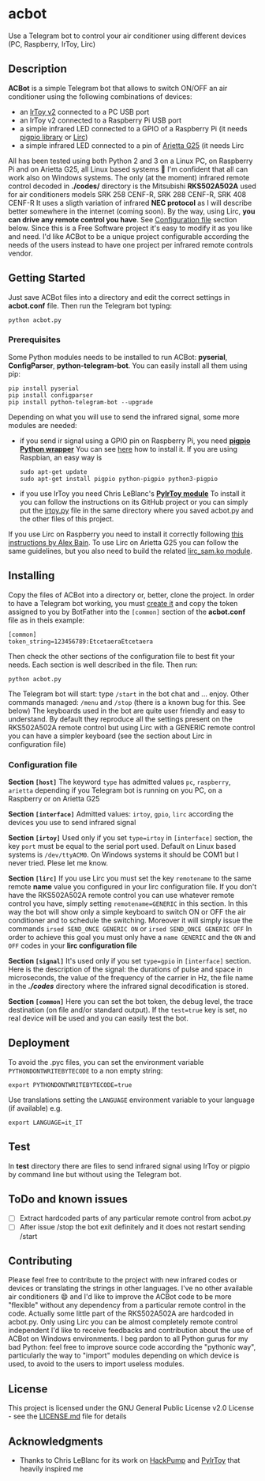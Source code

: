# acbot
Use a Telegram bot to control your air conditioner using different devices (PC, Raspberry, IrToy, Lirc)

## Description
**__ACBot__** is a simple Telegram bot that allows to switch ON/OFF an air conditioner using the following combinations of devices:
* an [IrToy v2](http://dangerousprototypes.com/docs/USB_IR_Toy_v2) connected to a PC USB port
* an IrToy v2  connected to a Raspberry Pi USB port
* a simple infrared LED connected to a GPIO of a Raspberry Pi (it needs [pigpio library](http://abyz.me.uk/rpi/pigpio/) or [Lirc](http://www.lirc.org/))
* a simple infrared LED connected to a pin of [Arietta G25](https://www.acmesystems.it/arietta) (it needs Lirc

All has been tested using both Python 2 and 3 on a Linux PC, on Raspberry Pi and on Arietta G25, all Linux based systems :penguin: 
I'm confident that all can work also on Windows systems.
The only (at the moment) infrared remote control decoded in **./codes/** directory is the Mitsubishi **RKS502A502A** used for air conditioners models SRK 258 CENF-R, SRK 288 CENF-R, SRK 408 CENF-R
It uses a sligth variation of infrared **__NEC protocol__** as I will describe better somewhere in the internet (coming soon).
By the way, using Lirc, **__you can drive any remote control you have__**. See [Configuration file](README.md#configuration-file) section below.
Since this is a Free Software project it's easy to modify it as you like and need. I'd like ACBot to be a unique project configurable according the needs of the users instead to have one project per infrared remote controls vendor.

## Getting Started

Just save ACBot files into a directory and edit the correct settings in **acbot.conf** file. Then run the Telegram bot typing:
```
python acbot.py
```

### Prerequisites

Some Python modules needs to be installed to run ACBot: **pyserial**, **ConfigParser**, **python-telegram-bot**. You can easily install all them using pip:
```
pip install pyserial
pip install configparser
pip install python-telegram-bot --upgrade
```
Depending on what you will use to send the infrared signal, some more modules are needed:
* if you send ir signal using a GPIO pin on Raspberry Pi, you need **[pigpio Python wrapper](http://abyz.me.uk/rpi/pigpio/python.html)**
You can see [here](http://abyz.me.uk/rpi/pigpio/download.html) how to install it. If you are using Raspbian, an easy way is
    ```
    sudo apt-get update
    sudo apt-get install pigpio python-pigpio python3-pigpio
    ```
* if you use IrToy you need Chris LeBlanc's **[PyIrToy module](https://github.com/crleblanc/PyIrToy)** To install it you can follow the instructions on its GitHub project or you can simply put the [irtoy.py](https://github.com/crleblanc/PyIrToy/blob/master/irtoy.py) file in the same directory where you saved acbot.py and the other files of this project. 

If you use Lirc on Raspberry you need to install it correctly following [this instructions by Alex Bain](http://alexba.in/blog/2013/01/06/setting-up-lirc-on-the-raspberrypi/).
To use Lirc on Arietta G25 you can follow the same guidelines, but you also need to build the related [lirc_sam.ko module](https://github.com/yuhp/lirc_sam).

## Installing
Copy the files of ACBot into a directory or, better, clone the project.
In order to have a Telegram bot working, you must [create it](https://core.telegram.org/bots#3-how-do-i-create-a-bot) and copy the token assigned to you by BotFather into the ```[common]``` section of the **acbot.conf** file as in theis example:
```
[common]
token_string=123456789:EtcetaeraEtcetaera
```
Then check the other sections of the configuration file to best fit your needs.
Each section is well described in the file. Then run:
```
python acbot.py
```
The Telegram bot will start: type ```/start``` in the bot chat and ... enjoy. Other commands managed: ```/menu``` and ```/stop``` (there is a known bug for this. See below)
The keyboards used in the bot are quite user friendly and easy to understand.
By default they reproduce all the settings present on the RKS502A502A remote control but using Lirc with a GENERIC remote control you can have a simpler keyboard (see the section about Lirc in configuration file)

### Configuration file
**Section ```[host]```**
The keyword ```type``` has admitted values ```pc```, ```raspberry```, ```arietta``` depending if you Telegram bot is running on you PC, on a Raspberry or on Arietta G25

**Section ```[interface]```**
Admitted values: ```irtoy```, ```gpio```, ```lirc``` according the devices you use to send infrared signal

**Section ```[irtoy]```**
Used only if you set ```type=irtoy``` in ```[interface]``` section, the key ```port``` must be equal to the serial port used. Default on Linux based systems is ```/dev/ttyACM0```. On Windows systems it should be COM1 but I never tried. Plese let me know.

**Section ```[lirc]```**
If you use Lirc you must set the key ```remotename``` to the same remote __**name**__ value you configured in your lirc configuration file.
If you don't have the RKS502A502A remote control you can use whatever remote control you have, simply setting ```remotename=GENERIC``` in this section.
In this way the bot will show only a simple keyboard to switch ON or OFF the air conditioner and to schedule the switching. Moreover it will simply issue the commands ```irsed SEND_ONCE GENERIC ON``` or ```irsed SEND_ONCE GENERIC OFF```
In order to achieve this goal you must only have a ```name GENERIC``` and the ```ON``` and ```OFF``` codes in your **lirc configuration file**

**Section ```[signal]```**
It's used only if you set ```type=gpio``` in ```[interface]``` section.
Here is the description of the signal: the durations of pulse and space in microseconds, the value of the frequency of the carrier in Hz, the file name in the ***./codes*** directory where the infrared signal decodification is stored.

**Section ```[common]```**
Here you can set the bot token, the debug level, the trace destination (on file and/or standard output).
If the ```test=true``` key is set, no real device will be used and you can easily test the bot.

## Deployment
To avoid the .pyc files, you can set the environment variable ```PYTHONDONTWRITEBYTECODE``` to a non empty string:
```
export PYTHONDONTWRITEBYTECODE=true
```
Use translations setting the ``LANGUAGE`` environment variable to your language (if available) e.g.
```
export LANGUAGE=it_IT
```

## Test
In **test** directory there are files to send infrared signal using IrToy or pigpio by command line but without using the Telegram bot.

## ToDo and known issues
- [ ] Extract hardcoded parts of any particular remote control from acbot.py
- [ ] After issue /stop the bot exit definitely and it does not restart sending /start

## Contributing
Please feel free to contribute to the project with new infrared codes or devices or translating the strings in other languages.
I've no other available air conditioners :smile: and I'd like to improve the ACBot code to be more "flexible" without any dependency from a particular remote control in the code. Actually some little part of the RKS502A502A are hardcoded in acbot.py. Only using Lirc you can be almost completely remote control independent
I'd like to receive feedbacks and contribution about the use of ACBot on Windows environments.
I beg pardon to all Python gurus for my bad Python: feel free to improve source code according the "pythonic way", particularly the way to "import" modules depending on which device is used, to avoid to the users to import useless modules.

## License
This project is licensed under the GNU General Public License v2.0 License - see the [LICENSE.md](LICENSE.md) file for details

## Acknowledgments
* Thanks to Chris LeBlanc for its work on [HackPump](https://github.com/crleblanc/hackPump) and [PyIrToy](https://github.com/crleblanc/PyIrToy) that heavily inspired me
